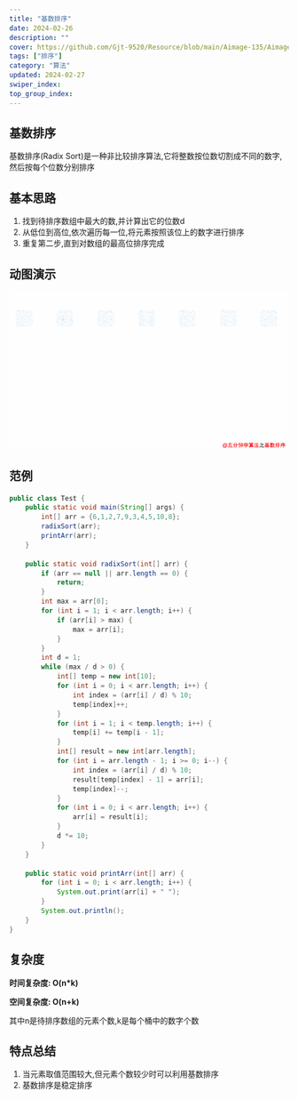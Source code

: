 ```yaml
---
title: "基数排序"
date: 2024-02-26
description: ""
cover: https://github.com/Gjt-9520/Resource/blob/main/Aimage-135/Aimage26.jpg?raw=true
tags: ["排序"]
category: "算法"
updated: 2024-02-27
swiper_index:
top_group_index:
---
```


## 基数排序

基数排序(Radix Sort)是一种非比较排序算法,它将整数按位数切割成不同的数字,然后按每个位数分别排序

## 基本思路

1. 找到待排序数组中最大的数,并计算出它的位数d
2. 从低位到高位,依次遍历每一位,将元素按照该位上的数字进行排序
3. 重复第二步,直到对数组的最高位排序完成

## 动图演示

![基数排序](../images/基数排序.png)

## 范例 

```java
public class Test {
    public static void main(String[] args) {
        int[] arr = {6,1,2,7,9,3,4,5,10,8};
        radixSort(arr);
        printArr(arr);
    }

    public static void radixSort(int[] arr) {
        if (arr == null || arr.length == 0) {
            return;
        }
        int max = arr[0];
        for (int i = 1; i < arr.length; i++) {
            if (arr[i] > max) {
                max = arr[i];
            }
        }
        int d = 1;
        while (max / d > 0) {
            int[] temp = new int[10];
            for (int i = 0; i < arr.length; i++) {
                int index = (arr[i] / d) % 10;
                temp[index]++;
            }
            for (int i = 1; i < temp.length; i++) {
                temp[i] += temp[i - 1];
            }
            int[] result = new int[arr.length];
            for (int i = arr.length - 1; i >= 0; i--) {
                int index = (arr[i] / d) % 10;
                result[temp[index] - 1] = arr[i];
                temp[index]--;
            }
            for (int i = 0; i < arr.length; i++) {
                arr[i] = result[i];
            }
            d *= 10;
        }
    }

    public static void printArr(int[] arr) {
        for (int i = 0; i < arr.length; i++) {
            System.out.print(arr[i] + " ");
        }
        System.out.println();
    }
}
```

## 复杂度

**时间复杂度: O(n*k)**

**空间复杂度: O(n+k)**

其中n是待排序数组的元素个数,k是每个桶中的数字个数
 
## 特点总结

1. 当元素取值范围较大,但元素个数较少时可以利用基数排序 
2. 基数排序是稳定排序
